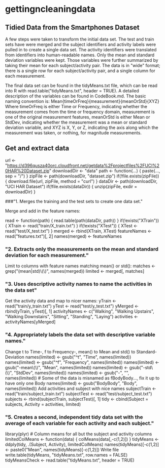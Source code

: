 # gettingncleaningdata
## Tidied Data from the Smartphones Dataset

A few steps were taken to transform the initial data set. The test and train sets have were merged and the subject identifiers and activity labels were pulled in to create a single data set. The activity identifiers were translated from identifiers into human-readable names. Only the mean and standard deviation variables were kept. Those variables were further summarized by taking their mean for each subject/activity pair. The data is in "wide" format; there is a single row for each subject/activity pair, and a single column for each measurement.

The final data set can be found in the tidyMeans.txt file, which can be read into R with read.table("tidyMeans.txt", header = TRUE). A detailed description of the variables can be found in CodeBook.md. The basic naming convention is:
Mean{timeOrFreq}{measurement}{meanOrStd}{XYZ}
Where timeOrFreq is either Time or Frequency, indicating whether the measurement comes from the time or frequency domain, measurement is one of the original measurement features, meanOrStd is either Mean or StdDev, indicating whether the measurement was a mean or standard deviation variable, and XYZ is X, Y, or Z, indicating the axis along which the measurement was taken, or nothing, for magnitude measurements.

## Get and extract data
url <- "https://d396qusza40orc.cloudfront.net/getdata%2Fprojectfiles%2FUCI%20HAR%20Dataset.zip" downloadDir <- "data"  path <- function(...) { paste(..., sep = "/") }  zipFile <- path(downloadDir, "dataset.zip") if(!file.exists(zipFile)) { download.file(url, zipFile, method = "curl") }  dataDir <- path(downloadDir, "UCI HAR Dataset") if(!file.exists(dataDir)) { unzip(zipFile, exdir = downloadDir) }

###"1. Merges the training and the test sets to create one data set."

Merge and add in the feature names:

read <- function(path) { read.table(path(dataDir, path)) }  if(!exists("XTrain")) { XTrain <- read("train/X_train.txt") } if(!exists("XTest"))  { XTest  <- read("test/X_test.txt") } merged <- rbind(XTrain, XTest)  featureNames <- read("features.txt")[, 2] names(merged) <- featureNames

### "2. Extracts only the measurements on the mean and standard deviation for each measurement."

Limit to columns with feature names matching mean() or std():
matches <- grep("(mean|std)\\(\\)", names(merged)) limited <- merged[, matches]

### "3. Uses descriptive activity names to name the activities in the data set"

Get the activity data and map to nicer names:
yTrain <- read("train/y_train.txt") yTest  <- read("test/y_test.txt") yMerged <- rbind(yTrain, yTest)[, 1]  activityNames <-   c("Walking", "Walking Upstairs", "Walking Downstairs", "Sitting", "Standing", "Laying") activities <- activityNames[yMerged]

### "4. Appropriately labels the data set with descriptive variable names."

Change t to Time-, f to Frequency-, mean() to Mean and std() to Standard-Deviation
names(limited) <- gsub("^t", "Time", names(limited)) names(limited) <- gsub("^f", "Frequency", names(limited)) names(limited) <- gsub("-mean\\(\\)", "Mean", names(limited)) names(limited) <- gsub("-std\\(\\)", "StdDev", names(limited)) names(limited) <- gsub("-", "", names(limited)) # Some of the data is misnamed as fBodyBody..., fix it up to have only one Body names(limited) <- gsub("BodyBody", "Body", names(limited))
Add activities and subject with nice names
subjectTrain <- read("train/subject_train.txt") subjectTest  <- read("test/subject_test.txt") subjects <- rbind(subjectTrain, subjectTest)[, 1]  tidy <- cbind(Subject = subjects, Activity = activities, limited)

### "5. Creates a second, independent tidy data set with the average of each variable for each activity and each subject."

library(plyr) # Column means for all but the subject and activity columns limitedColMeans <- function(data) { colMeans(data[,-c(1,2)]) } tidyMeans <- ddply(tidy, .(Subject, Activity), limitedColMeans) names(tidyMeans)[-c(1,2)] <- paste0("Mean", names(tidyMeans)[-c(1,2)])
Write file
write.table(tidyMeans, "tidyMeans.txt", row.names = FALSE) tidyMeansCheck <- read.table("tidyMeans.txt", header = TRUE)

